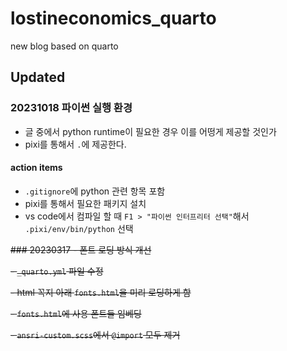 # lostineconomics_quarto
new blog based on quarto

## Updated 

### 20231018 파이썬 실행 환경 

- 글 중에서 python runtime이 필요한 경우 이를 어떵게 제공할 것인가
- pixi를 통해서 `.`에 제공한다. 

#### action items 

- `.gitignore`에 python 관련 항목 포함 
- pixi를 통해서 필요한 패키지 설치 
- vs code에서 컴파일 할 때 `F1 > "파이썬 인터프리터 선택"`해서 `.pixi/env/bin/python` 선택

~~### 20230317 - 폰트 로딩 방식 개선~~


~~- `_quarto.yml` 파일 수정~~

~~- html 꼭지 아래 `fonts.html`을 미리 로딩하게 함~~

~~- `fonts.html`에 사용 폰트들 임베딩~~

~~- `ansri-custom.scss`에서 `@import` 모두 제거~~

